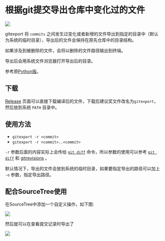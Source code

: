 # 根据git提交导出仓库中变化过的文件

![](http://i.imgur.com/sNqT9kd.gif)



gitexport 将 `commits` 之间发生过变化或者新增的文件导出到指定的目录中（默认为系统的临时目录），导出后的文件会保持在原先仓库中的目录结构。  

如果涉及到被删除的文件，会将以删除的文件路径输出到终端。   

导出后会用系统文件浏览器打开导出后的目录。



参考原[Python版](https://github.com/jeffxu/git-toolkit/blob/master/gitexport.py)。

## 下载

[Release](https://github.com/harryxu/gitexport/releases) 页面可以直接下载编译后的文件，下载后建议奖文件改名为`gitexport`， 然后放到系统 `PATH` 目录中。

## 使用方法

* `gitexport -r <commit>` 
* `gitexport -r <commit>..<commit>` 

`-r` 参数后面的内容实际上会传给  [`git diff`](https://git-scm.com/docs/git-diff)   命令，所以参数的使用可以参考  [`git diff`](https://git-scm.com/docs/git-diff) 和 [gitrevisions](https://git-scm.com/docs/gitrevisions) 。



默认情况下，导出的文件会放到系统的临时目录，如果要指定导出的路径可以加上  `-o` 参数，指定导出路径。

## 配合SourceTree使用

在SourceTree中添加一个自定义操作，如下图:

![](http://i.imgur.com/IMQdjxd.png)



然后就可以在查看提交记录时导出了



![](http://i.imgur.com/WTT03kK.gif)